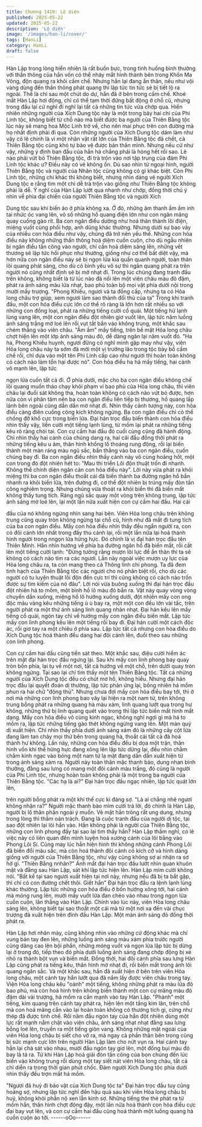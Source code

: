 ```yaml
---
title: Chương 1410: Lộ diện
published: 2025-05-22
updated: 2025-05-22
description: 'Lộ diện'
image: '/images/han-li/cover/'
tags: [HanLi]
category: HanLi
draft: false
---
```


Hàn Lập trong lòng hiển nhiên là rất buồn bực, trong tình huống
bình thường với thần thông của hắn vốn có thể nháy mắt hình
thành bên trong Khốn Ma Võng, độn quang ra khỏi cấm chế.
Nhưng hắn lại đang ẩn thân, nếu như vội vàng dùng đến thần
thông phát quang thì lập tức tin tức sẽ bị tiết lộ ra ngoài.
Thế là chỉ sau một chút do dự, hắn đã ở bên trong cấm chế.
Khoé mắt Hàn Lập hơi động, chỉ có thể tạm thời đứng bất động ở
chỗ cũ, nhưng trong đầu lại cứ nghĩ đi nghĩ lại tất cả những tin tức
vừa chớp qua.
Hiển nhiên những người của Xích Dung tộc này là một trong bảy
hai chi của Phi Linh tộc, không biết từ chỗ nào mà biết được ba
người của Thiên Bằng tộc lúc này sẽ mang hoa Mộc Linh trở về,
cho nên mai phục trên con đường mà họ nhất định phải đi qua.
Còn những người của Xích Dung tộc dám làm như vậy có lẽ
chính là vì một nhân vật rất lớn của Thiên Bằng tộc đã chết, cả
Thiên Bằng tộc cũng khó tự bảo vệ được bản thân mình.
Nhưng nếu cứ như vậy, những ý định ban đầu của hắn há chẳng
phải là hỏng hết rồi sao. Lẽ nào phải vứt bỏ Thiên Bằng tộc, đi trà
trộn vào nơi tập trung của đám Phi Linh tộc khác ư?
Điều này có vẻ không ổn. Dù sao nhìn từ ngoại hình, người Thiên
Bằng tộc và người của Nhân tộc cũng không có gì khác biệt. Còn
Phi Linh tộc, những chi khác thì không biết, nhưng nhìn dáng vẻ
người Xích Dung tộc e rằng tìm một chi dễ trà trộn vào giống như
Thiên Bằng tộc không phải là dễ.
Ý nghĩ của Hàn Lập lướt qua nhanh như chớp, đồng thời chú ý
nhìn về phía đại chiến của người Thiên Bằng tộc và người Xích

Dung tộc sau khi biến ảo ở phía không xa.
Ở đó, những âm thanh ầm ầm inh tai nhức óc vang lên, vô số
những hồ quang điện lớn như con ngân mãng quay cuồng gào rít.
Ba con ngân điểu dường như hoá thân thành lôi điện, miệng vuốt
cùng phối hợp, anh dũng khác thường. Nhưng dưới sự bao vây
của nhiều con hỏa điểu như vậy, chúng đã trở nên yếu thế.
Những con hỏa điểu này không những thần thông hoả diệm cuồn
cuộn, cho dù ngẫu nhiên bị ngân điểu tấn công vào người, chỉ cần
hoả diệm sáng lên, những vết thương sẽ lập tức hồi phục như
thường, giống như cơ thể bất diệt vậy, mà hơn nữa con ngân điểu
này sẽ bị ngọn lửa kia quấn quanh người, toàn thân lôi quang
phát sáng, cho dù có bình yêu vô sự thì ngân quang phát ra trên
người nó cũng nhất định sẽ bị mờ nhạt đi.
Trong lúc chúng đang tranh đấu trên không, không biết là từ lúc
nào đã nổi lên một viên châu màu đỏ đậm, phát ra ánh sáng màu
lửa nhạt, bao phủ toàn bộ mọi vật phía dưới nội trong mười mấy
trượng.
"Phong Khiếu, ngươi và ta đồng cấp, nhưng ta có Hỏa long châu
trợ giúp, xem ngươi làm sao thành đối thủ của ta" Trong khi tranh
đấu, một con hỏa điểu cực lớn cơ thể rõ ràng là lớn hơn rất nhiều
so với những con đồng loại, phát ra những tiếng cười cổ quái.
Một tiếng hừ lạnh lùng vang lên, một con ngân điểu đột nhiên giơ
vuốt lên, lập tức năm luồng ánh sáng trắng mờ loé lên rồi vụt tắt
bắn vào không trung, một khắc sau chém thẳng vào viên châu.
"Ầm ầm" mấy tiếng, trên bề mặt Hỏa long châu chợt hiện lên một
lớp ánh sáng màu đỏ, dễ dàng ngăn lại năm vuốt đó.
"Ha ha, Phong Khiếu huynh, ngươi đừng có nghĩ mình gặp may
như vậy, viên Hỏa long châu này ta sớm đã mời một vị trưởng lão
trong tộc bày bố cấm chế rồi, chỉ dựa vào một tên Phi Linh cấp
cao như ngươi thì hoàn toàn không có cách nào làm tổn hại được
nó".
Con hỏa điểu ha hả mấy tiếng, hai cánh vô mạnh lên, lập tức

ngọn lửa cuốn tất cả đi.
Ở phía dưới, mặc cho ba con ngân điểu không chế lôi quang
muốn tháo chạy khỏi phạm vi bao phủ của Hỏa long châu, thì viên
châu lại đuổi sát không tha, hoàn toàn không có cách nào vứt bỏ
được, hơn nữa còn vì phân tâm nên ba con ngân điểu liên tiếp bị
thương, hồ quang lấp lánh bên ngoài cũng dần dần mờ nhạt đi.
Nhìn thấy cảnh tượng này, con hỏa điểu càng điên cuồng công
kích không ngừng.
Ba con ngân điểu chỉ có thể chống đỡ khổ cực trong biển lửa.
Đại hán trọc đầu biến thành con hỏa điểu nhìn thấy vậy, liền cười
một tiếng lạnh lùng, từ mồm lại phát ra những tiếng kêu rõ ràng
chói tai.
Con cự cầm hai đầu đó cuối cùng cũng đã hành động.
Chỉ nhìn thấy hai cánh của chúng dang ra, hai cái đầu đồng thời
phát ra những tiếng kêu u ám, thân hình khổng lồ thoáng rung
động, rồi lại biến thành một màn ráng màu ngũ sắc, bắn thẳng
vào ba con ngân điểu, cuốn chúng bay đi.
Ba con ngân điểu nhìn thấy cảnh này vô cùng hoảng hốt, một con
trong đó đột nhiên hét to:
"Mau thi triển Lôi độn thuật trốn đi nhanh. Không thể chính diện
ngăn cản con hỏa điểu này".
Lời này vừa phát ra khỏi miệng thì ba con ngân điểu thoắt cái đã
biến thành ba đường ngân hồ bắn nhanh ra khỏi biển lửa, trên
đường đi, cơ thể đột nhiên bị trúng mấy đòn tấn công nghiêm
trọng.
Nhưng chúng vừa thoát ra khỏi biển thì đã biến mất không thấy
tung tích.
Ráng ngũ sắc quay một vòng trên không trung, lập tức ánh sáng
mờ loé lên, lại một lần nữa xuất hiện con cự cầm hai đầu. Hai cái

đầu của nó không ngừng nhìn sang hai bên.
Viên Hỏa long châu trên không trung cũng quay tròn không ngừng
tại chỗ cũ, hình như đã mất đi tung tích của ba con ngân điểu.
Mấy con hỏa điểu nhìn thấy đều ngẩn người ra, con có đôi cánh
lớn nhất trong đấy thu cánh lại, rồi một lần nữa lại hoá thành hình
người trong nngọn lửa hừng hực.
Đó chính là vị đại hán trọc đầu tên Thiên Minh.
Hắn nhìn hướng về phía ba đường ngân hồ đã biến mất, rồi cất
lên một tiếng cười lạnh:
"Đừng tưởng rằng mượn lôi lực để ẩn thân thì ta sẽ không có
cách nào tìm ra các ngươi. Lần này ngoài việc mượn uy lực của
Hỏa long châu ra, ta còn mang theo cả Thông linh chi phong. Ta
đã đem tinh hạch của Thiên Bằng tộc các ngươi cho nó phân biệt
rồi, cho dù các người có tu luyện thuật lôi độn đến cực trí thì cũng
không có cách nào trốn được sự tìm kiếm của nó đâu".
Lời nói vừa buông xuống thì đại hán trọc đầu đột nhiên há to
mồm, một bình hồ lô màu đỏ bắn ra.
Vật này quay vòng vòng chuyển dần xuống, miệng hồ lô hướng
xuống dưới, đột nhiên mấy con ong độc màu vàng kêu những
tiếng ù ù bay ra, một một con đều lớn vài tấc, trên người phát ra
một thứ ánh sáng linh quang nhàn nhạt.
Đại hán kêu lên mấy tiếng cổ quái, ngón tay chỉ về hướng mấy
con ngân điểu biến mất.
Lập tức mấy con linh phong kêu lên một tiếng rồi bay đi.
Đại hán cười một cách độc ác, rồi giơ tay ra một chiêu ở phía
sau.
Lập tức tất cả nhưng con hỏa điểu do Xích Dung tộc hoá thành
đều dang hai đôi cánh lên, đuổi theo sau những con linh phong.

Con cự cầm hai đầu cũng tiến sát theo.
Một khắc sau, điệu cười hiểm ác trên mặt đại hán trọc đầu ngưng
lại.
Sau khi mấy con linh phong bay quay tròn bốn phía, lại tụ về một
nơi, tất cả hướng về một chỗ, trên dưới quay tròn không ngừng.
Tại sao lại chỉ tìm thấy một tên Thiên Bằng tộc.
Tất cả những người của Xích Dung tộc đều có chút mơ hồ, không
hiểu.
Nhưng đại hán trọc đầu lại quyết đoán dị thường, lập tức phản
ứng lại, bống nhiên há mồm phun ra hai chữ "động thủ".
Nhưng chưa đợi mấy con hỏa điểu bay tới, thì ở nơi mà những
con linh phong bao vây lại hiện ra một nam tử, trên không trung
bỗng phát ra những quang hà màu xám, linh quang lướt qua
trong hư không, những thứ bị linh quang quét vào trong thì lập tức
biến mất hình mất dạng.
Mấy con hỏa điểu vô cùng kinh ngạc, không nghĩ ngợi gì mà há to
mồm ra, lập tức những tiếng gào thét không ngừng vang lên.
Một màn quỷ dị xuất hiện. Chỉ nhìn thấy phía dưới ánh sáng xám
đó là những cây cột lửa đang làm tan chảy mọi thứ bên trong
quang hà, thoắt cái tất cả đã hoá thành hư không.
Lần này, những con hỏa điểu đều bị dọa một trận, thân hình vốn
khí thế hừng hực đang xông lên lập tức dừng lại, đều nhìn chằm
chằm kinh ngạc vào bóng một nam tử lạ mặt đang dần dần xuất
hiện từ trong ánh sáng xám ra.
Người này toàn thân mặc thanh bào, dung nhan bình thường,
đằng sau lưng có mang một đôi cánh màu trắng, đó cũng là
người của Phi Linh tộc, nhưng hoàn toàn không phải là một trong
ba người của Thiên Bằng tộc.
"Các hạ là ai?" Đại hán trọc đầu ngạc nhiên, lập tức quát lớn lên,

trên người bỗng phát ra một khí thế cực kì đáng sợ.
"Là ai chẳng nhẽ ngươi không nhận ra?" Người mặc thanh bào
mìm cười trả lời, đó chính là Hàn Lập, người bị lộ thân phận ngoài
ý muốn.
Vẻ mặt hắn trông rất ung dung, nhưng trong lòng thì thầm oán
trách.
Đang là cuộc tranh đấu của người dị tộc, tại sao đột nhiên lại lôi
hắn vào. Hắn không phải là người của Thiên Bằng tộc, những con
linh phong đấy tại sao lại tìm thấy hắn?
Hàn Lập thầm nghĩ, có lẽ việc này có liên quan đến mình luyện
hoá xương cánh của lôi bằng vào Phong Lôi Sí.
Cũng may lúc hắn hiện hình thì không những cánh Phong Lôi đã
biến đổi màu sắc, mà còn hoá thành đôi cánh có kích cỡ và hình
dáng giống với người của Thiên Bằng tộc, như vậy cũng không
sợ ai nhận ra sơ hở gì.
"Thiên Bằng nnhân?" Ánh mắt đại hán trọc đầu lướt nhìn quan
khuôn mặt và đằng sau Hàn Lập, sát khí lập tức hiện lên.
Hàn Lập mỉm cười không nói.
"Bất kể tại sao ngươi xuất hiện tại nơi này, nhưng nếu đã bị ta bắt
gặp, thì chỉ có con đường chết thôi. Giết hắn" Đại hán trọc đầu ra
lệnh lạnh lùng khác thường.
Lập tức những con hỏa điểu ở bốn hướng xông tới, hai cánh mà
móng rung lên, mười mấy vuốt lửa đan chéo vào nhau trong ngọn
lửa cuồn cuộn, lăn thẳng vào Hàn Lập.
Chính vào lúc này, viên Hỏa long châu sáng lên, không biết tại
sao thoắt một cái mà từ một nơi xa đến vài chục trượng đã xuất
hiện trên đỉnh đầu Hàn Lập.
Một màn ánh sáng đỏ đồng thời phát ra.

Hàn Lập hơi nhăn mày, cũng không nhìn vào những cử động
khác mà chỉ vung bàn tay đen lên, những luồng ánh sáng màu
xám phía trước người cũng dâng cao lên bội phần, những móng
vuốt và ngọn lửa lập tức bị dừng lại ở trong đó, tiếp theo đó phía
dưới luồng ánh sáng đang chớp động bị xé nhỏ ra thành bột vụn
và biến mất.
Đồng thời, hai đôi cánh phía sau lưng Hàn Lập cũng phát ra tiếng
kêu, thân hình mờ nhạt đi, rồi biến mất trong ánh lôi quang ngân
sắc. Và một khắc sau, hắn đã xuất hiện ở bên trên viên Hỏa long
châu, một cánh tay hắn lướt qua đã nắm lấy được viên châu
trong tay.
Viện Hỏa long châu kêu "oành" một tiếng, không những phát ra
màu lửa đỏ bao phủ, mà còn hoá hình trên không biến thành một
con cự mãng màu đỏ đậm dài vài trượng, há mồm ra cắn mạnh
vào tay Hàn Lập.
"Phành" một tiếng, kim quang trên cánh tay phát ra, hiện lên một
tầng kim lân, trên chỗ mà con hoả mãng cắn vào lại hoàn toàn
không có thương tích gì, cứng như thép đã được tinh chế.
Rồi năm đầu ngón tay của hắn đột nhiên dùng một lực rất mạnh
nắm chặt vào viên châu, ánh sáng nhạt nhạt đằng sau lưng bỗng
loé lên, truyền ra một tiếng giòn vang.
Không những mặt ngoài của viên Hỏa long châu bị siết cho vỡ ra,
mà ngay cả phần thân bên trong cũng bị sức mạnh cực lớn trên
người Hàn Lập làm cho nứt vụn ra.
Hai cánh tay hắn lại chà sát vào nhau, mười đầu ngón tay giơ lên,
một đống bụi màu đỏ bay lả tả ra.
Từ khi Hàn Lập hoá giải đòn tấn công của bọn chúng đến lúc biến
vào không trung rồi dùng một tay siết nát viên Hỏa long châu, tất
cả chỉ diễn ra trong thời gian phút chốc.
Đám người Xích Dung tộc phía dưới nhìn thấy đều trợn mắt há
mồm.

"Ngươi đã huỷ đi bảo vật của Xích Dung tộc ta" Đại hán trọc đầu
tuy cũng hoảng sợ, nhưng lập tức nghĩ đến hậu quả sau khi viên
Hỏa long châu bị huỷ, không khỏi phẫn nộ xen lẫn kinh sợ.
Những tiếng the thé phát ra từ mồm hắn, thân hình chợt động
đậy, một lần nữa hoá thành con hỏa điểu cực đại bay vụt lên, và
con cự cầm hai đầu cũng hoá thành một luồng quang hà cuồn
cuộn ào tới.
------oOo------
